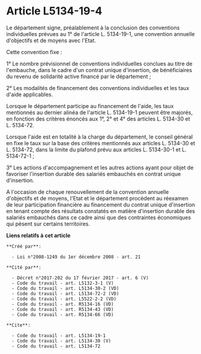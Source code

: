 # Article L5134-19-4

Le département signe, préalablement à la conclusion des conventions individuelles prévues au 1° de l'article L. 5134-19-1,
une convention annuelle d'objectifs et de moyens avec l'Etat. 

Cette convention fixe : 

1° Le nombre prévisionnel de conventions individuelles conclues au titre de l'embauche, dans le cadre d'un contrat unique
d'insertion, de bénéficiaires du revenu de solidarité active financé par le département ; 

2° Les modalités de financement des conventions individuelles et les taux d'aide applicables. 

Lorsque le département participe au financement de l'aide, les taux mentionnés au dernier alinéa de l'article L. 5134-19-1
peuvent être majorés, en fonction des critères énoncés aux 1°, 2° et 4° des articles L. 5134-30 et L. 5134-72. 

Lorsque l'aide est en totalité à la charge du département, le conseil général en fixe le taux sur la base des critères
mentionnés aux articles L. 5134-30 et L. 5134-72, dans la limite du plafond prévu aux articles L. 5134-30-1 et L.
5134-72-1 ; 

3° Les actions d'accompagnement et les autres actions ayant pour objet de favoriser l'insertion durable des salariés
embauchés en contrat unique d'insertion.

A l'occasion de chaque renouvellement de la convention annuelle d'objectifs et de moyens, l'Etat et le département procèdent
au réexamen de leur participation financière au financement du contrat unique d'insertion en tenant compte des résultats
constatés en matière d'insertion durable des salariés embauchés dans ce cadre ainsi que des contraintes économiques qui
pèsent sur certains territoires.

**Liens relatifs à cet article**

	**Créé par**:

	  - Loi n°2008-1249 du 1er décembre 2008 - art. 21

	**Cité par**:

	  - Décret n°2017-202 du 17 février 2017 - art. 6 (V)
	  - Code du travail - art. L5132-3-1 (V)
	  - Code du travail - art. L5134-30-2 (VD)
	  - Code du travail - art. L5134-72-2 (VD)
	  - Code du travail - art. L5522-2-2 (VD)
	  - Code du travail - art. R5134-16 (VD)
	  - Code du travail - art. R5134-43 (VD)
	  - Code du travail - art. R5134-66 (VD)

	**Cite**:

	  - Code du travail - art. L5134-19-1
	  - Code du travail - art. L5134-30 (V)
	  - Code du travail - art. L5134-72
